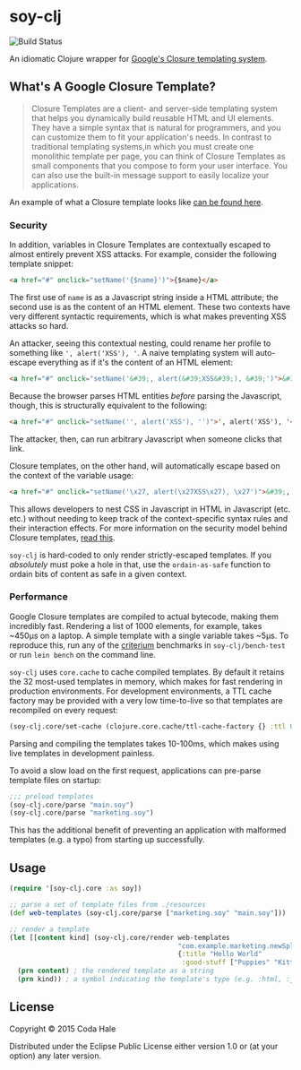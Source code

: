 # soy-clj

![Build Status](https://travis-ci.org/codahale/soy-clj.svg)

An idiomatic Clojure wrapper for [Google's Closure templating system](https://developers.google.com/closure/templates/).

## What's A Google Closure Template?

> Closure Templates are a client- and server-side templating system that helps
> you dynamically build reusable HTML and UI elements. They have a simple syntax
> that is natural for programmers, and you can customize them to fit your
> application's needs. In contrast to traditional templating systems,in which
> you must create one monolithic template per page, you can think of Closure
> Templates as small components that you compose to form your user
> interface. You can also use the built-in message support to easily localize
> your applications.

An example of what a Closure template looks like
[can be found here](https://github.com/codahale/soy-clj/blob/master/test/example.soy).

### Security

In addition, variables in Closure Templates are contextually escaped to almost
entirely prevent XSS attacks. For example, consider the following template
snippet:

```html
<a href="#" onclick="setName('{$name}')">{$name}</a>
```

The first use of `name` is as a Javascript string inside a HTML attribute; the
second use is as the content of an HTML element. These two contexts have very
different syntactic requirements, which is what makes preventing XSS attacks so
hard.

An attacker, seeing this contextual nesting, could rename her profile to
something like `', alert('XSS'), '`. A naive templating system will auto-escape
everything as if it's the content of an HTML element:

```html
<a href="#" onclick="setName('&#39;, alert(&#39;XSS&#39;), &#39;')">&#39;, alert(&#39;XSS&#39;), &#39;</a>
```

Because the browser parses HTML entities *before* parsing the Javascript,
though, this is structurally equivalent to the following:

```html
<a href="#" onclick="setName('', alert('XSS'), '')">', alert('XSS'), '</a>
```

The attacker, then, can run arbitrary Javascript when someone clicks that link.

Closure templates, on the other hand, will automatically escape based on the
context of the variable usage:

```html
<a href="#" onclick="setName('\x27, alert(\x27XSS\x27), \x27')">&#39;, alert(&#39;XSS&#39;), &#39;</a>
```

This allows developers to nest CSS in Javascript in HTML in Javascript (etc.
etc.) without needing to keep track of the context-specific syntax rules and
their interaction effects. For more information on the security model behind
Closure templates,
[read this](http://js-quasis-libraries-and-repl.googlecode.com/svn/trunk/safetemplate.html).

`soy-clj` is hard-coded to only render strictly-escaped templates. If you
_absolutely_ must poke a hole in that, use the `ordain-as-safe` function to
ordain bits of content as safe in a given context.

### Performance

Google Closure templates are compiled to actual bytecode, making them incredibly
fast. Rendering a list of 1000 elements, for example, takes ~450µs on a laptop.
A simple template with a single variable takes ~5µs. To reproduce this, run any
of the [criterium](https://github.com/hugoduncan/criterium) benchmarks in
`soy-clj/bench-test` or run `lein bench` on the command line.

`soy-clj` uses `core.cache` to cache compiled templates. By default it retains
the 32 most-used templates in memory, which makes for fast rendering in
production environments. For development environments, a TTL cache factory may
be provided with a very low time-to-live so that templates are recompiled on
every request:

```clojure
(soy-clj.core/set-cache (clojure.core.cache/ttl-cache-factory {} :ttl 0))
```

Parsing and compiling the templates takes 10-100ms, which makes using live
templates in development painless.

To avoid a slow load on the first request, applications can pre-parse template
files on startup:

```clojure
;;; preload templates
(soy-clj.core/parse "main.soy")
(soy-clj.core/parse "marketing.soy")
```

This has the additional benefit of preventing an application with malformed
templates (e.g. a typo) from starting up successfully.

## Usage

```clojure
(require '[soy-clj.core :as soy])

;; parse a set of template files from ./resources
(def web-templates (soy-clj.core/parse ["marketing.soy" "main.soy"]))

;; render a template
(let [[content kind] (soy-clj.core/render web-templates
                                          "com.example.marketing.newSplash"
                                          {:title "Hello World"
                                           :good-stuff ["Puppies" "Kitties"]})]
  (prn content) ; the rendered template as a string
  (prn kind)) ; a symbol indicating the template's type (e.g. :html, :js, :css)
```

## License

Copyright © 2015 Coda Hale

Distributed under the Eclipse Public License either version 1.0 or (at your
option) any later version.
